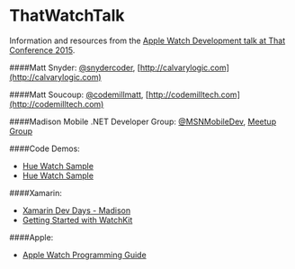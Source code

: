 # ThatWatchTalk
Information and resources from the [Apple Watch Development talk at That Conference 2015](https://www.thatconference.com/Sessions/Session/7059).

####Matt Snyder: [@snydercoder](https://www.twitter.com/snydercoder), [http://calvarylogic.com](http://calvarylogic.com)

####Matt Soucoup: [@codemillmatt](https://www.twitter.com/codemillmatt), [http://codemilltech.com](http://codemilltech.com)

####Madison Mobile .NET Developer Group: [@MSNMobileDev](https://www.twitter.com/msnmobiledev), [Meetup Group](http://bit.ly/MSN-Mobile)

####Code Demos:
* [Hue Watch Sample](https://github.com/snydercoder/HueWatchSample)
* [Hue Watch Sample](https://github.com/snydercoder/HueWatchSample)

####Xamarin:
* [Xamarin Dev Days - Madison](https://ti.to/xamarin/dev-days-madison)
* [Getting Started with WatchKit](http://developer.xamarin.com/guides/ios/watch/)

####Apple:
* [Apple Watch Programming Guide](https://developer.apple.com/library/ios/documentation/General/Conceptual/WatchKitProgrammingGuide/)

